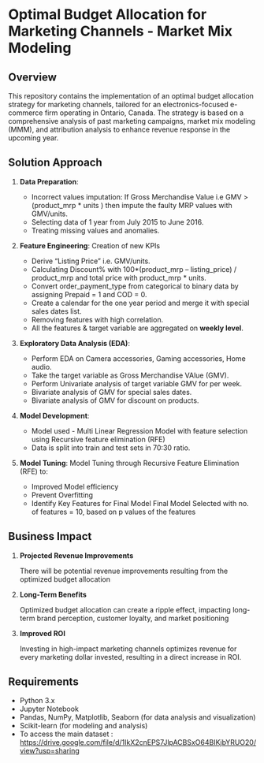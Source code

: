 # Optimal Budget Allocation for Marketing Channels - Market Mix Modeling 

## Overview
This repository contains the implementation of an optimal budget allocation strategy for marketing channels, tailored for an electronics-focused e-commerce firm operating in Ontario, Canada. The strategy is based on a comprehensive analysis of past marketing campaigns, market mix modeling (MMM), and attribution analysis to enhance revenue response in the upcoming year.

## Solution Approach
1. **Data Preparation**: 
   - Incorrect values imputation: If Gross Merchandise Value i.e GMV  > (product_mrp * units ) then impute the faulty MRP values with GMV/units.
   - Selecting data of 1 year from July 2015 to June 2016.
   - Treating missing values and anomalies.
     
2. **Feature Engineering**:
   Creation of new KPIs
   - Derive “Listing Price” i.e. GMV/units.
   - Calculating Discount% with 100*(product_mrp – listing_price) / product_mrp and total price with product_mrp * units.
   - Convert order_payment_type from categorical to binary data by assigning Prepaid = 1 and COD = 0.
   - Create a calendar for the one year period and merge it with special sales dates list.
   - Removing features with high correlation.
   - All the features & target variable are aggregated on **weekly level**.

4. **Exploratory Data Analysis (EDA)**:
   - Perform EDA on Camera accessories, Gaming accessories, Home audio.
   - Take the target variable as Gross Merchandise VAlue (GMV).
   - Perform Univariate analysis of target variable GMV for per week.
   - Bivariate analysis of GMV  for special sales dates.
   - Bivariate analysis of GMV for discount on products.

5. **Model Development**:
   - Model used - Multi Linear Regression Model with feature selection using  Recursive feature elimination (RFE)
   - Data is split into train and test sets in 70:30 ratio.

6. **Model Tuning**:
   Model Tuning through Recursive Feature Elimination (RFE) to:
   - Improved Model efficiency
   - Prevent Overfitting
   - Identify Key Features for Final Model
Final Model Selected with no. of features = 10, based on p values of the features

## Business Impact
1. **Projected Revenue Improvements**
   
   There will be potential revenue improvements resulting from the optimized budget allocation

2. **Long-Term Benefits**
   
   Optimized budget allocation can create a ripple effect, impacting long-term brand perception, customer loyalty, and market positioning

3. **Improved ROI**
   
   Investing in high-impact marketing channels optimizes revenue for every marketing dollar invested, resulting in a direct increase in ROI.



## Requirements
- Python 3.x
- Jupyter Notebook
- Pandas, NumPy, Matplotlib, Seaborn (for data analysis and visualization)
- Scikit-learn (for modeling and analysis)
- To access the main dataset : https://drive.google.com/file/d/1IkX2cnEPS7JlpACBSxO64BIKjbYRUO20/view?usp=sharing
